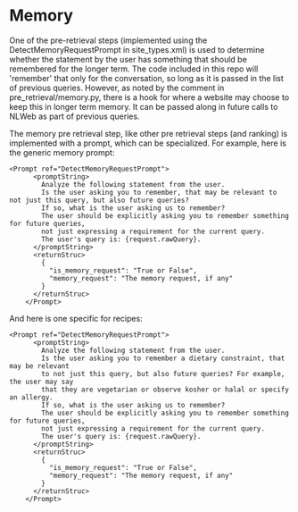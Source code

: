 # Memory

One of the pre-retrieval steps (implemented using the DetectMemoryRequestPrompt in site_types.xml) is used to determine whether the statement by the user has something that should be remembered for the longer term. The code included in this repo will 'remember' that only for the conversation, so long as it is passed in the list of previous queries. However, as noted by the comment in pre_retrieval/memory.py, there is a hook for where a website may choose to keep this in longer term memory. It can be passed along in future calls to NLWeb as part of previous queries.

The memory pre retrieval step, like other pre retrieval steps (and ranking) is implemented with a prompt, which can be specialized. For example, here is the generic memory prompt:

```
<Prompt ref="DetectMemoryRequestPrompt">
      <promptString>
        Analyze the following statement from the user.
        Is the user asking you to remember, that may be relevant to not just this query, but also future queries?
        If so, what is the user asking us to remember?
        The user should be explicitly asking you to remember something for future queries,
        not just expressing a requirement for the current query.
        The user's query is: {request.rawQuery}.
      </promptString>
      <returnStruc>
        {
          "is_memory_request": "True or False",
          "memory_request": "The memory request, if any"
        }
      </returnStruc>
    </Prompt>
```

And here is one specific for recipes:

```
<Prompt ref="DetectMemoryRequestPrompt">
      <promptString>
        Analyze the following statement from the user.
        Is the user asking you to remember a dietary constraint, that may be relevant
        to not just this query, but also future queries? For example, the user may say
        that they are vegetarian or observe kosher or halal or specify an allergy.
        If so, what is the user asking us to remember?
        The user should be explicitly asking you to remember something for future queries,
        not just expressing a requirement for the current query.
        The user's query is: {request.rawQuery}.
      </promptString>
      <returnStruc>
        {
          "is_memory_request": "True or False",
          "memory_request": "The memory request, if any"
        }
      </returnStruc>
    </Prompt>
```
